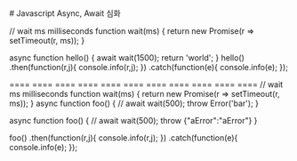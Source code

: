 <div class="markdown-body">
# Javascript Async, Await 심화

// wait ms milliseconds
function wait(ms) {
  return new Promise(r => setTimeout(r, ms));
}

async function hello() {
  await wait(1500);
  return 'world';
}
hello()
.then(function(r,j){ 
    console.info(r,j);
})
.catch(function(e){
    console.info(e); 
});

==== ==== ==== ==== ==== ==== ==== ==== ==== ==== ==== 
// wait ms milliseconds
function wait(ms) {
  return new Promise(r => setTimeout(r, ms));
}
async function foo() {
//  await wait(500);
  throw Error('bar');
}

async function foo() {
//  await wait(500);
  throw {"aError":"aError"}
}

foo()
.then(function(r,j){ 
    console.info(r,j);
})
.catch(function(e){
    console.info(e); 
});
</div>